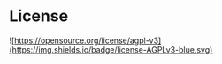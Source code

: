 License
=======

![https://opensource.org/license/agpl-v3](https://img.shields.io/badge/license-AGPLv3-blue.svg)

```{include} ../../LICENSE
```
